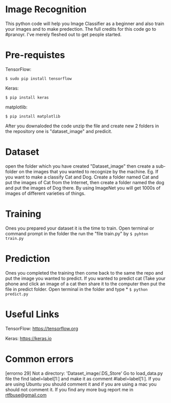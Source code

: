 # Image Recognition

This python code will help you Image Classifier as a beginner and also train your images and to make predection. The full credits for this code go to #pranoyr. I've merely fleshed out to get people started.

# Pre-requistes

TensorFlow: 
```
$ sudo pip install tensorflow 
```
Keras:
```
$ pip install keras 
```
matplotlib:
```
$ pip install matplotlib
```
After you downaloded the code unzip the file and create new 2 folders in the repository one is "dataset_image" and predicit.

# Dataset

open the folder which you have created "Dataset_image" then create a sub-folder on the images that you wanted to recognize by the machine. Eg. If you want to make a classify Cat and Dog. Create a folder named Cat and put the images of Cat from the Internet, then create a folder named the dog and put the images of Dog there. By using ImageNet you will get 1000s of images of different varieties of things.

# Training

Ones you prepared your dataset it is the time to train. Open terminal or command prompt in the folder the run the "file train.py" by `$ pyhton train.py` 

# Prediction

Ones you completed the training then come back to the same the repo and put the image you wanted to predict. If you wanted to predict cat (Take your phone and click an image of a cat then share it to the computer then put the file in predict folder. Open terminal in the folder and type * `$ python predict.py` 

# Useful Links

TensorFlow: https://tensorflow.org

Keras: https://keras.io

# Common errors

[errorno 29] Not a directory: 'Dataset_image/.DS_Store' Go to load_data.py file the find label=label[1:] and make it as comment #label=label[1:]. If you are using Ubuntu you should comment it and if you are using a mac you should not comment it. If you find any more bug report me in rtfbuse@gmail.com
